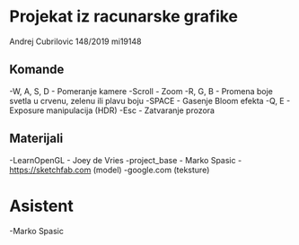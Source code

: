 # Projekat iz racunarske grafike

Andrej Cubrilovic 148/2019 mi19148

## Komande

-W, A, S, D - Pomeranje kamere
-Scroll - Zoom
-R, G, B - Promena boje svetla u crvenu, zelenu ili plavu boju
-SPACE - Gasenje Bloom efekta
-Q, E - Exposure manipulacija (HDR)
-Esc - Zatvaranje prozora

## Materijali
 
-LearnOpenGL - Joey de Vries
-project_base - Marko Spasic
-https://sketchfab.com (model)
-google.com (teksture)

# Asistent

-Marko Spasic
